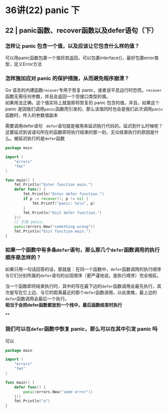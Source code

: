 # 36讲(22) panic 下

<a name="In1WY"></a>
## 22 | panic函数、recover函数以及defer语句（下）

<a name="bPZFv"></a>
### 怎样让 panic 包含一个值，以及应该让它包含什么样的值？
可以用panic函数包裹一个值将其返回，可以包裹interface{}，最好包裹error类型，定义Error方法

<a name="MkThR"></a>
### 怎样施加应对 panic 的保护措施，从而避免程序崩溃？
Go 语言的内建函数`recover`专用于恢复 panic，或者说平息运行时恐慌。`recover`函数无需任何参数，并且会返回一个空接口类型的值。<br />如果用法正确，这个值实际上就是即将恢复的 panic 包含的值。并且，如果这个 panic 是因我们调用`panic`函数而引发的，那么该值同时也会是我们此次调用`panic`函数时，传入的参数值副本

需要调用defer语句   `defer`语句就是被用来延迟执行代码的。延迟到什么时候呢？这要延迟到该语句所在的函数即将执行结束的那一刻，无论结束执行的原因是什么。被延迟执行的是`defer`函数

```go
package main

import (
	"errors"
	"fmt"
)

func main() {
	fmt.Println("Enter function main.")
	defer func() {
		fmt.Println("Enter defer function.")
		if p := recover(); p != nil {
			fmt.Printf("panic: %s\n", p)
		}
		fmt.Println("Exit defer function.")
	}()
	// 引发 panic。
	panic(errors.New("something wrong"))
	fmt.Println("Exit function main.")
}
```

<a name="PuD77"></a>
### 如果一个函数中有多条`defer`语句，那么那几个`defer`函数调用的执行顺序是怎样的？
如果只用一句话回答的话，那就是：在同一个函数中，`defer`函数调用的执行顺序与它们分别所属的`defer`语句的出现顺序（更严谨地说，是执行顺序）完全相反。

当一个函数即将结束执行时，其中的写在最下边的`defer`函数调用会最先执行，其次是写在它上边、与它的距离最近的那个`defer`函数调用，以此类推，最上边的`defer`函数调用会最后一个执行。<br />**相当于会把defer函数都放到一个栈中，最后函数结束时执行**

**
<a name="lEpFY"></a>
### 我们可以在`defer`函数中恢复 panic，那么可以在其中引发 panic 吗
可以

```go
package main

import (
	"errors"
	"fmt"
)

func main() {
	defer func() {
		panic(errors.New("some error"))
	}()
	fmt.Println("a")
}

```

